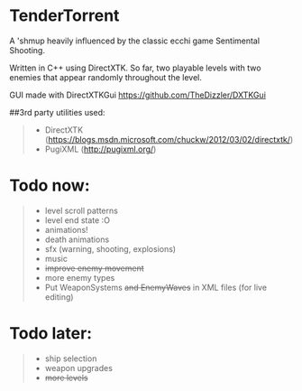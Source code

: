# TenderTorrent

A 'shmup heavily influenced by the classic ecchi game Sentimental Shooting.

Written in C++ using DirectXTK. So far, two playable levels with two enemies that appear randomly throughout the level.

GUI made with DirectXTKGui https://github.com/TheDizzler/DXTKGui

##3rd party utilities used:
>- DirectXTK (https://blogs.msdn.microsoft.com/chuckw/2012/03/02/directxtk/)
>- PugiXML (http://pugixml.org/)


# Todo now:
>- level scroll patterns
>- level end state :O
>- animations!
>- death animations
>- sfx (warning, shooting, explosions)
>- music
>- ~~improve enemy movement~~
>- more enemy types
>- Put WeaponSystems ~~and EnemyWaves~~ in XML files (for live editing)

# Todo later:
>- ship selection
>- weapon upgrades
>- ~~more levels~~